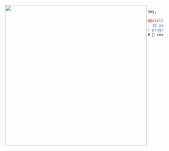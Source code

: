 <img align="left" height="450" src="https://media.giphy.com/media/84SFZf1BKgzeny1WxQ/source.gif"/>

```diff
hey,

@@still learning stuff@@
- 18 years old
! program engineer
# 📖 reverse engineering, computer science
```
